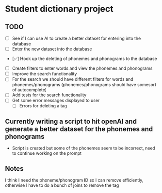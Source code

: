 # Student dictionary project

## TODO

- [ ] See if I can use AI to create a better dataset for entering into the database
- [ ] Enter the new dataset into the database
- [✅] Hook up the deleting of phonemes and phonograms to the database
- [ ] Create filters to enter words and view the phonemes and phonograms
- [ ] Improve the search functionality
- [ ] For the search we should have different filters for words and phonemes/phonograms (phonemes/phonograms should have somesort of autocomplete)
- [ ] Add tests for the search functionality
- [ ] Get some error messages displayed to user
  - [ ] Errors for deleting a tag

## Currently writing a script to hit openAI and generate a better dataset for the phonemes and phonograms

- Script is created but some of the phonemes seem to be incorrect, need to continue working on the prompt

## Notes

I think I need the phoneme/phonogram ID so I can remove efficiently, otherwise I have to do a bunch of joins to remove the tag
